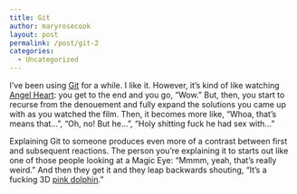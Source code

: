 ```yaml
---
title: Git
author: maryrosecook
layout: post
permalink: /post/git-2
categories:
  - Uncategorized
---
```

I&#8217;ve been using [Git][1] for a while. I like it. However, it&#8217;s kind of like watching [Angel Heart][2]: you get to the end and you go, &#8220;Wow.&#8221; But, then, you start to recurse from the denouement and fully expand the solutions you came up with as you watched the film. Then, it becomes more like, &#8220;Whoa, that&#8217;s means that&#8230;&#8221;, &#8220;Oh, no! But he&#8230;&#8221;, &#8220;Holy shitting fuck he had sex with&#8230;&#8221;

Explaining Git to someone produces even more of a contrast between first and subsequent reactions. The person you&#8217;re explaining it to starts out like one of those people looking at a Magic Eye: &#8220;Mmmm, yeah, that&#8217;s really weird.&#8221; And then they get it and they leap backwards shouting, &#8220;It&#8217;s a fucking 3D [pink dolphin][3].&#8221;

 [1]: http://git-scm.com/
 [2]: http://www.imdb.com/title/tt0092563/
 [3]: http://www.amersol.edu.pe/ms/7th/7block/jungle_research/new_cards/14/pinkdolphin.jpg